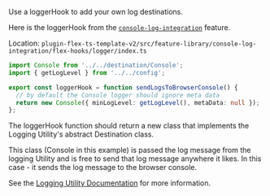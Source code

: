 Use a loggerHook to add your own log destinations.

Here is the loggerHook from the [`console-log-integration`](/flex-project-template/feature-library/console-log-integration) feature.

Location: `plugin-flex-ts-template-v2/src/feature-library/console-log-integration/flex-hooks/logger/index.ts`

```ts
import Console from '../../destination/Console';
import { getLogLevel } from '../../config';

export const loggerHook = function sendLogsToBrowserConsole() {
  // by default the Console logger should ignore meta data
  return new Console({ minLogLevel: getLogLevel(), metaData: null });
};
```

The loggerHook function should return a new class that implements the Logging Utility's abstract Destination class.

This class (Console in this example) is passed the log message from the logging Utility and is free to send that log message anywhere it likes. In this case - it sends the log message to the browser console.

See the [Logging Utility Documentation](/flex-project-template/building/template-utilities/logging) for more information.
